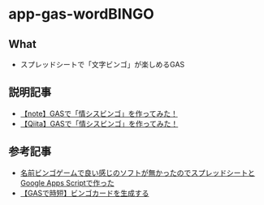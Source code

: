 # app-gas-wordBINGO
## What
- スプレッドシートで「文字ビンゴ」が楽しめるGAS
## 説明記事
- [【note】GASで「情シスビンゴ」を作ってみた！](https://note.com/tk1253/n/n94c6512d08ed)
- [【Qiita】GASで「情シスビンゴ」を作ってみた！](https://qiita.com/tk1253/items/51890c7c9943e43c9f01)
## 参考記事
- [名前ビンゴゲームで良い感じのソフトが無かったのでスプレッドシートとGoogle Apps Scriptで作った](https://qiita.com/ikumi_okura/items/56e7d93d50fc1e12d979)
- [【GASで時短】ビンゴカードを生成する](https://myfunc.jp/items/00028/index.html)
